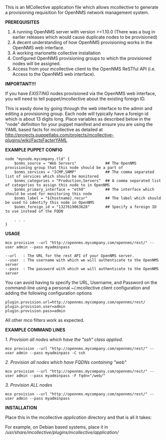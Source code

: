 This is an MCollective application file which allows mcollective to generate a provisioning requisition for OpenNMS network management system.

**PREREQUISITES**

1. A running OpenNMS server with version >=1.10.0 (There was a bug in earlier releases which would cause duplicate nodes to be provisioned)
2. A decent understanding of how OpenNMS provisioning works in the OpenNMS web interface.
3. A working marionette collective installation
4. Configured OpenNMS provisioning groups to which the provisioned nodes will be assigned.
5. Access from your mcollective client to the OpenNMS ReSTful API (i.e. Access to the OpenNMS web interface).

**IMPORTANT!!!**

If you have *EXISTING* nodes provisioned via the OpenNMS web interface, you will need to tell puppet/mcollective about the existing foreign ID. 

This is easily done by going through the web interface to the admin and editing a provisioning group. Each node will typically have a 
foreign id which is about 13 digits long. Place variables as described below in the "node" definition for your puppet manifest and 
ensure you are using the YAML based facts for mcollective as detailed at http://projects.puppetlabs.com/projects/mcollective-plugins/wiki/FactsFacterYAML

**EXAMPLE PUPPET CONFIG**

    node "mynode.mycompany.tld" {
        $onms_source = "Web Servers"             ## The OpenNMS provisioning group that this node should be a part of
        $onms_services = "ICMP,SNMP"             ## The comma separated list of services which should be monitored
        $onms_categories = "Production,Servers"  ## A comma separated list of categories to assign this node to in OpenNMS
        $onms_primary_interface = "eth0"         ## The interface which should be used for monitoring this node
        $onms_label = "${hostname}.recur"        ## The label which should be used to identify this node in OpenNMS
        $onms_foreign_id = "1327619063628"       ## Specify a foreign ID to use instead of the FQDN

        . . .
    }

**USAGE**

    mco provision --url "http://opennms.mycompany.com/opennms/rest/" --user admin --pass myadminpass

    --url   : The URL for the rest API of your OpenNMS server.
    --user  : The username with which we will authenticate to the OpenNMS server
    --pass  : The password with which we will authenticate to the OpenNMS server

You can avoid having to specify the URL, Username, and Password on the command-line using a personal ~/.mcollective client configuration and
adding the following configuration options

    plugin.provision.url=http://opennms.mycompany.com/opennms/rest/
    plugin.provision.user=admin
    plugin.provision.pass=admin

All other mco filters work as expected.


**EXAMPLE COMMAND LINES**

*1. Provision all nodes which have the "ssh" class applied.*

    mco provision --url "http://opennms.mycompany.com/opennms/rest/" --user admin --pass myadminpass -C ssh

*2. Provision all nodes which have FQDNs containing "web"*

    mco provision --url "http://opennms.mycompany.com/opennms/rest/" --user admin --pass myadminpass -F fqdn="/web/"

*3. Provision ALL nodes*

    mco provision --url "http://opennms.mycompany.com/opennms/rest/" --user admin --pass myadminpass


**INSTALLATION**

Place this in the mcollective *application* directory and that is all it takes:

For example, on Debian based systems, place it in */usr/share/mcollective/plugins/mcollective/application/*
